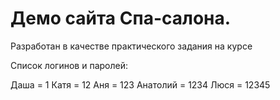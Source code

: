 # Демо сайта Спа-салона.

Разработан в качестве практического задания на курсе

Список логинов и паролей: 

Даша = 1
Катя = 12
Аня = 123
Анатолий = 1234
Люся = 12345



